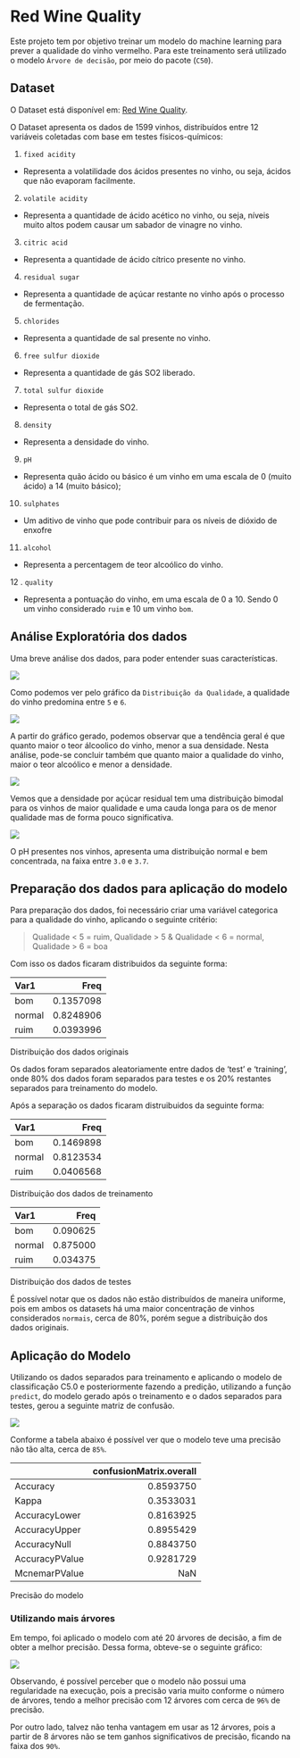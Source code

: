 Red Wine Quality
================

Este projeto tem por objetivo treinar um modelo do machine learning para
prever a qualidade do vinho vermelho. Para este treinamento será
utilizado o modelo `Árvore de decisão`, por meio do pacote (`C50`).

## Dataset

O Dataset está disponível em: [Red Wine
Quality](https://www.kaggle.com/datasets/uciml/red-wine-quality-cortez-et-al-2009).

O Dataset apresenta os dados de 1599 vinhos, distribuídos entre 12
variáveis coletadas com base em testes físicos-químicos:

1.  `fixed acidity`

-   Representa a volatilidade dos ácidos presentes no vinho, ou seja,
    ácidos que não evaporam facilmente.

2.  `volatile acidity`

-   Representa a quantidade de ácido acético no vinho, ou seja, níveis
    muito altos podem causar um sabador de vinagre no vinho.

3.  `citric acid`

-   Representa a quantidade de ácido cítrico presente no vinho.

4.  `residual sugar`

-   Representa a quantidade de açúcar restante no vinho após o processo
    de fermentação.

5.  `chlorides`

-   Representa a quantidade de sal presente no vinho.

6.  `free sulfur dioxide`

-   Representa a quantidade de gás SO2 liberado.

7.  `total sulfur dioxide`

-   Representa o total de gás SO2.

8.  `density`

-   Representa a densidade do vinho.

9.  `pH`

-   Representa quão ácido ou básico é um vinho em uma escala de 0 (muito
    ácido) a 14 (muito básico);

10. `sulphates`

-   Um aditivo de vinho que pode contribuir para os níveis de dióxido de
    enxofre

11. `alcohol`

-   Representa a percentagem de teor alcoólico do vinho.

12 . `quality`

-   Representa a pontuação do vinho, em uma escala de 0 a 10. Sendo 0 um
    vinho considerado `ruim` e 10 um vinho `bom`.

## Análise Exploratória dos dados

Uma breve análise dos dados, para poder entender suas características.

![](README_files/figure-gfm/unnamed-chunk-2-1.png)<!-- -->

Como podemos ver pelo gráfico da `Distribuição da Qualidade`, a
qualidade do vinho predomina entre `5` e `6`.

![](README_files/figure-gfm/unnamed-chunk-3-1.png)<!-- -->

A partir do gráfico gerado, podemos observar que a tendência geral é que
quanto maior o teor álcoolico do vinho, menor a sua densidade. Nesta
análise, pode-se concluir também que quanto maior a qualidade do vinho,
maior o teor alcoólico e menor a densidade.

![](README_files/figure-gfm/unnamed-chunk-4-1.png)<!-- -->

Vemos que a densidade por açúcar residual tem uma distribuição bimodal
para os vinhos de maior qualidade e uma cauda longa para os de menor
qualidade mas de forma pouco significativa.

![](README_files/figure-gfm/unnamed-chunk-5-1.png)<!-- -->

O pH presentes nos vinhos, apresenta uma distribuição normal e bem
concentrada, na faixa entre `3.0` e `3.7`.

## Preparação dos dados para aplicação do modelo

Para preparação dos dados, foi necessário criar uma variável categorica
para a qualidade do vinho, aplicando o seguinte critério:

> Qualidade \< 5 = ruim, Qualidade \> 5 & Qualidade \< 6 = normal,
> Qualidade \> 6 = boa

Com isso os dados ficaram distribuidos da seguinte forma:

| Var1   |      Freq |
|:-------|----------:|
| bom    | 0.1357098 |
| normal | 0.8248906 |
| ruim   | 0.0393996 |

Distribuição dos dados originais

Os dados foram separados aleatoriamente entre dados de ‘test’ e
‘training’, onde 80% dos dados foram separados para testes e os 20%
restantes separados para treinamento do modelo.

Após a separação os dados ficaram distruibuidos da seguinte forma:

| Var1   |      Freq |
|:-------|----------:|
| bom    | 0.1469898 |
| normal | 0.8123534 |
| ruim   | 0.0406568 |

Distribuição dos dados de treinamento

| Var1   |     Freq |
|:-------|---------:|
| bom    | 0.090625 |
| normal | 0.875000 |
| ruim   | 0.034375 |

Distribuição dos dados de testes

É possível notar que os dados não estão distribuídos de maneira
uniforme, pois em ambos os datasets há uma maior concentração de vinhos
considerados `normais`, cerca de 80%, porém segue a distribuição dos
dados originais.

## Aplicação do Modelo

Utilizando os dados separados para treinamento e aplicando o modelo de
classificação C5.0 e posteriormente fazendo a predição, utilizando a
função `predict`, do modelo gerado após o treinamento e o dados
separados para testes, gerou a seguinte matriz de confusão.

![](README_files/figure-gfm/unnamed-chunk-10-1.png)<!-- -->

Conforme a tabela abaixo é possível ver que o modelo teve uma precisão
não tão alta, cerca de `85%`.

|                | confusionMatrix.overall |
|:---------------|------------------------:|
| Accuracy       |               0.8593750 |
| Kappa          |               0.3533031 |
| AccuracyLower  |               0.8163925 |
| AccuracyUpper  |               0.8955429 |
| AccuracyNull   |               0.8843750 |
| AccuracyPValue |               0.9281729 |
| McnemarPValue  |                     NaN |

Precisão do modelo

### Utilizando mais árvores

Em tempo, foi aplicado o modelo com até 20 árvores de decisão, a fim de
obter a melhor precisão. Dessa forma, obteve-se o seguinte gráfico:

![](README_files/figure-gfm/unnamed-chunk-12-1.png)<!-- -->

Observando, é possível perceber que o modelo não possui uma regularidade
na execução, pois a precisão varia muito conforme o número de árvores,
tendo a melhor precisão com 12 árvores com cerca de `96%` de precisão.

Por outro lado, talvez não tenha vantagem em usar as 12 árvores, pois a
partir de 8 árvores não se tem ganhos significativos de precisão,
ficando na faixa dos `90%`.
